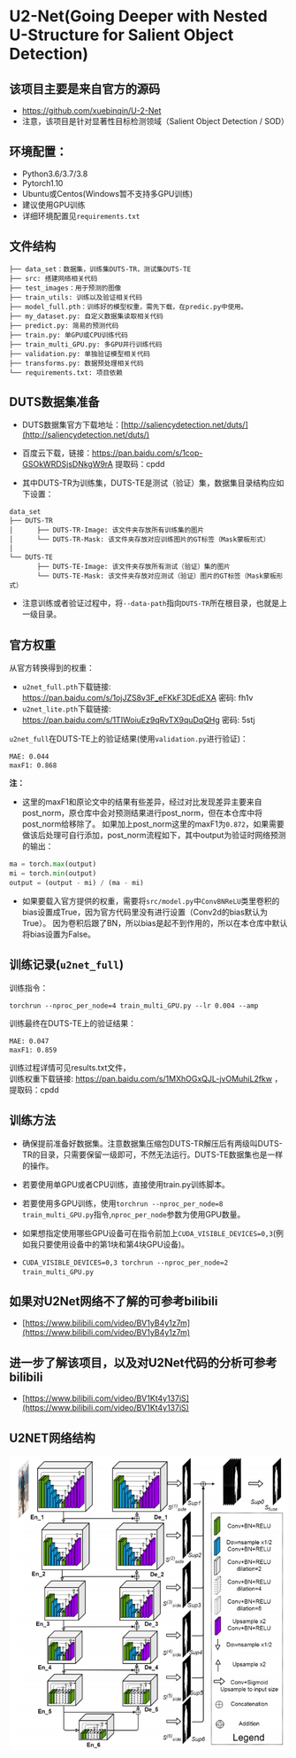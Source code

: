 # U2-Net(Going Deeper with Nested U-Structure for Salient Object Detection)

## 该项目主要是来自官方的源码
- https://github.com/xuebinqin/U-2-Net
- 注意，该项目是针对显著性目标检测领域（Salient Object Detection / SOD）

## 环境配置：
- Python3.6/3.7/3.8
- Pytorch1.10
- Ubuntu或Centos(Windows暂不支持多GPU训练)
- 建议使用GPU训练
- 详细环境配置见`requirements.txt`


## 文件结构
```
├── data_set：数据集，训练集DUTS-TR，测试集DUTS-TE
├── src: 搭建网络相关代码
├── test_images：用于预测的图像
├── train_utils: 训练以及验证相关代码
├── model_full.pth：训练好的模型权重，需先下载，在predic.py中使用。
├── my_dataset.py: 自定义数据集读取相关代码
├── predict.py: 简易的预测代码
├── train.py: 单GPU或CPU训练代码
├── train_multi_GPU.py: 多GPU并行训练代码
├── validation.py: 单独验证模型相关代码
├── transforms.py: 数据预处理相关代码
└── requirements.txt: 项目依赖
```

## DUTS数据集准备
- DUTS数据集官方下载地址：[http://saliencydetection.net/duts/](http://saliencydetection.net/duts/)

- 百度云下载，链接：https://pan.baidu.com/s/1cop-GSOkWRDSjsDNkgW9rA 
提取码：cpdd

- 其中DUTS-TR为训练集，DUTS-TE是测试（验证）集，数据集目录结构应如下设置：
```
data_set
├── DUTS-TR
│      ├── DUTS-TR-Image: 该文件夹存放所有训练集的图片
│      └── DUTS-TR-Mask: 该文件夹存放对应训练图片的GT标签（Mask蒙板形式）
│
└── DUTS-TE
       ├── DUTS-TE-Image: 该文件夹存放所有测试（验证）集的图片
       └── DUTS-TE-Mask: 该文件夹存放对应测试（验证）图片的GT标签（Mask蒙板形式）
```
- 注意训练或者验证过程中，将`--data-path`指向`DUTS-TR`所在根目录，也就是上一级目录。

## 官方权重
从官方转换得到的权重：
- `u2net_full.pth`下载链接: https://pan.baidu.com/s/1ojJZS8v3F_eFKkF3DEdEXA  密码: fh1v
- `u2net_lite.pth`下载链接: https://pan.baidu.com/s/1TIWoiuEz9qRvTX9quDqQHg  密码: 5stj

`u2net_full`在DUTS-TE上的验证结果(使用`validation.py`进行验证)：
```
MAE: 0.044
maxF1: 0.868
```
**注：**
- 这里的maxF1和原论文中的结果有些差异，经过对比发现差异主要来自post_norm，原仓库中会对预测结果进行post_norm，但在本仓库中将post_norm给移除了。
如果加上post_norm这里的maxF1为`0.872`，如果需要做该后处理可自行添加，post_norm流程如下，其中output为验证时网络预测的输出：
```python
ma = torch.max(output)
mi = torch.min(output)
output = (output - mi) / (ma - mi)
```
- 如果要载入官方提供的权重，需要将`src/model.py`中`ConvBNReLU`类里卷积的bias设置成True，因为官方代码里没有进行设置（Conv2d的bias默认为True）。
因为卷积后跟了BN，所以bias是起不到作用的，所以在本仓库中默认将bias设置为False。

## 训练记录(`u2net_full`)
训练指令：
```
torchrun --nproc_per_node=4 train_multi_GPU.py --lr 0.004 --amp
```
训练最终在DUTS-TE上的验证结果：
```
MAE: 0.047
maxF1: 0.859
```
训练过程详情可见results.txt文件，  
训练权重下载链接: https://pan.baidu.com/s/1MXhOGxQJL-jvOMuhiL2fkw ，
提取码：cpdd

## 训练方法
* 确保提前准备好数据集。注意数据集压缩包DUTS-TR解压后有两级叫DUTS-TR的目录，只需要保留一级即可，不然无法运行。DUTS-TE数据集也是一样的操作。

* 若要使用单GPU或者CPU训练，直接使用train.py训练脚本。

* 若要使用多GPU训练，使用`torchrun --nproc_per_node=8 train_multi_GPU.py`指令,`nproc_per_node`参数为使用GPU数量。

* 如果想指定使用哪些GPU设备可在指令前加上`CUDA_VISIBLE_DEVICES=0,3`(例如我只要使用设备中的第1块和第4块GPU设备)。

* `CUDA_VISIBLE_DEVICES=0,3 torchrun --nproc_per_node=2 train_multi_GPU.py`

## 如果对U2Net网络不了解的可参考bilibili
- [https://www.bilibili.com/video/BV1yB4y1z7m](https://www.bilibili.com/video/BV1yB4y1z7m)

## 进一步了解该项目，以及对U2Net代码的分析可参考bilibili
- [https://www.bilibili.com/video/BV1Kt4y137iS](https://www.bilibili.com/video/BV1Kt4y137iS)

## U2NET网络结构
![u2net](./u2net.png)